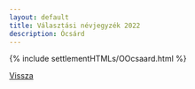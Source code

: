 ```yaml
---
layout: default
title: Választási névjegyzék 2022
description: Ócsárd
---
```


{% include settlementHTMLs/OOcsaard.html %}

[Vissza](./)